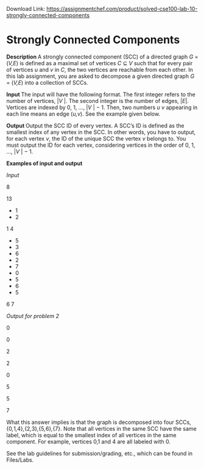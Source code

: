 Download Link: https://assignmentchef.com/product/solved-cse100-lab-10-strongly-connected-components
<br>
<h1>Strongly Connected Components</h1>

<strong>Description </strong>A strongly connected component (SCC) of a directed graph <em>G </em>= (<em>V,E</em>) is defined as a maximal set of vertices <em>C </em>⊆ <em>V </em>such that for every pair of vertices <em>u </em>and <em>v </em>in <em>C</em>, the two vertices are reachable from each other. In this lab assignment, you are asked to decompose a given directed graph <em>G </em>= (<em>V,E</em>) into a collection of SCCs.

<strong>Input </strong>The input will have the following format. The first integer refers to the number of vertices, |<em>V </em>|. The second integer is the number of edges, |<em>E</em>|. Vertices are indexed by 0, 1, …, |<em>V </em>| − 1. Then, two numbers <em>u v </em>appearing in each line means an edge (<em>u,v</em>). See the example given below.

<strong>Output </strong>Output the SCC ID of every vertex. A SCC’s ID is defined as the smallest index of any vertex in the SCC. In other words, you have to output, for each vertex <em>v</em>, the ID of the unique SCC the vertex <em>v </em>belongs to. You must output the ID for each vertex, considering vertices in the order of 0, 1, …, |<em>V </em>| − 1.

<strong>Examples of input and output</strong>

<em>Input</em>

8

13

<ul>

 <li>1</li>

 <li>2</li>

</ul>

1 4

<ul>

 <li>5</li>

 <li>3</li>

 <li>6</li>

 <li>2</li>

 <li>7</li>

 <li>0</li>

 <li>5</li>

 <li>6</li>

 <li>5</li>

</ul>

6 7

<em>Output for problem 2</em>

0

0

2

2

0

5

5

7

What this answer implies is that the graph is decomposed into four SCCs, {0<em>,</em>1<em>,</em>4}<em>,</em>{2<em>,</em>3}<em>,</em>{5<em>,</em>6}<em>,</em>{7}. Note that all vertices in the same SCC have the same label, which is equal to the smallest index of all vertices in the same component. For example, vertices 0,1 and 4 are all labeled with 0.

See the lab guidelines for submission/grading, etc., which can be found in Files/Labs.